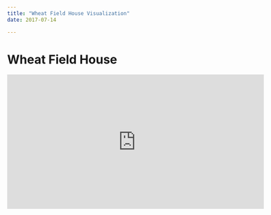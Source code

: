 ```yaml
---
title: "Wheat Field House Visualization"
date: 2017-07-14

---
```


# Wheat Field House

<iframe width="600" height="315" src="https://www.youtube-nocookie.com/embed/0yiPprc8u84" frameborder="0" allow="accelerometer; autoplay; encrypted-media; gyroscope; picture-in-picture" allowfullscreen></iframe>